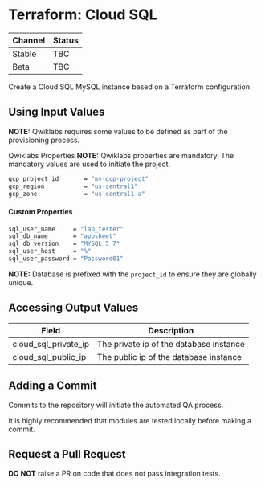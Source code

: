 # Terraform: Cloud SQL

| Channel | Status |
|---------|--------|
| Stable  | TBC    | 
| Beta    | TBC    | 

Create a Cloud SQL MySQL instance based on a Terraform configuration

## Using Input Values 

__NOTE:__ Qwiklabs requires some values to be defined as part of the provisioning process. 

Qwiklabs Properties
__NOTE:__ Qwiklabs properties are mandatory. 
The mandatory values are used to initiate the project.
```bash
gcp_project_id       = "my-gcp-project"
gcp_region           = "us-central1"
gcp_zone             = "us-central1-a"
```

#### Custom Properties

```bash
sql_user_name     = "lab_tester"
sql_db_name       = "appsheet" 
sql_db_version    = "MYSQL_5_7"
sql_user_host     = "%"
sql_user_password = "Password01" 
```

__NOTE:__ Database is prefixed with the `project_id` to ensure they are globally unique.

## Accessing Output Values 

| Field | Description |
|-------|-------------|
| cloud_sql_private_ip | The private ip of the database instance |
| cloud_sql_public_ip  | The public ip of the database instance |

## Adding a Commit 

Commits to the repository will initiate the automated QA process.

It is highly recommended that modules are tested locally before making a commit.

## Request a Pull Request

__DO NOT__ raise a PR on code that does not pass integration tests.
